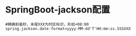 # SpringBoot-jackson配置

```application.properties
#精确到毫秒，末尾XXX为时区标识，形如+08:00
spring.jackson.date-format=yyyy-MM-dd'T'HH:mm:ss.SSSXXX
```
